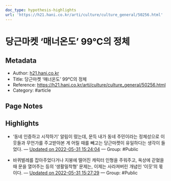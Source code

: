 ```yaml
---
doc_type: hypothesis-highlights
url: 'https://h21.hani.co.kr/arti/culture/culture_general/50256.html'
---
```


# 당근마켓 ‘매너온도’ 99℃의 정체

## Metadata
- Author: [h21.hani.co.kr]()
- Title: 당근마켓 ‘매너온도’ 99℃의 정체
- Reference: https://h21.hani.co.kr/arti/culture/culture_general/50256.html
- Category: #article

## Page Notes
## Highlights
- ‘동네 인증하고 시작하기’ 알림이 떴는데, 문득 내가 동네 주민이라는 정체성으로 이웃들과 무언가를 주고받아본 게 어릴 때를 빼고는 당근마켓이 유일하다는 생각이 들었다. — [Updated on 2022-05-31 15:24:04](https://hyp.is/RNH3UOCqEeyk_YO2KQS2SQ/h21.hani.co.kr/arti/culture/culture_general/50256.html) — Group: #Public

- 바퀴벌레를 잡아주었다거나 지붕에 떨어진 캐릭터 인형을 주워주고, 옥상에 갇혔을 때 문을 열어주는 등의 ‘생활밀착형’ 문제는, 이제는 사라져버린 개념인 ‘이웃’의 몫이다. — [Updated on 2022-05-31 15:27:29](https://hyp.is/vxoN_uCqEeygsfvayAM-SQ/h21.hani.co.kr/arti/culture/culture_general/50256.html) — Group: #Public




